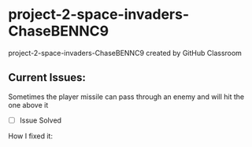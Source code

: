 # project-2-space-invaders-ChaseBENNC9
project-2-space-invaders-ChaseBENNC9 created by GitHub Classroom


## Current Issues:

Sometimes the player missile can pass through an enemy and will hit the one above it 
 
- [ ] Issue Solved 

How I fixed it:
